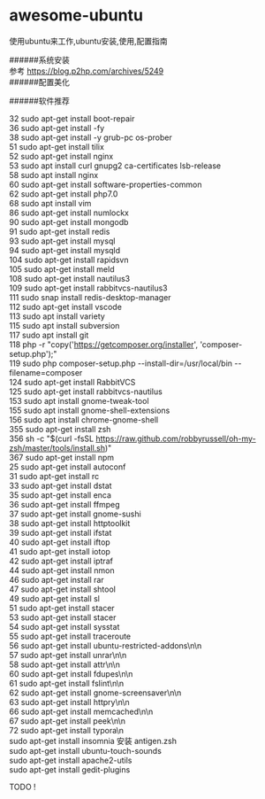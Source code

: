 # awesome-ubuntu
使用ubuntu来工作,ubuntu安装,使用,配置指南

######系统安装  
参考  https://blog.p2hp.com/archives/5249  
######配置美化

######软件推荐

 32  sudo apt-get install boot-repair  
   36  sudo apt-get install -fy  
   38  sudo apt-get install -y grub-pc os-prober  
   51  sudo apt-get install tilix  
   52  sudo apt-get install nginx  
   53  sudo apt install curl gnupg2 ca-certificates lsb-release  
   58  sudo apt install nginx  
   60  sudo apt-get install software-properties-common  
   62  sudo apt-get install php7.0  
   68  sudo apt install vim  
   86  sudo apt-get install numlockx  
   90  sudo apt-get install mongodb  
   91  sudo apt-get install redis  
   93  sudo apt-get install mysql  
   94  sudo apt-get install mysqld  
  104  sudo apt-get install rapidsvn  
  105  sudo apt-get install meld  
  108  sudo apt-get install nautilus3  
  109  sudo apt-get install rabbitvcs-nautilus3   
  111  sudo snap install redis-desktop-manager  
  112  sudo apt-get install vscode  
  113  sudo apt install variety  
  115  sudo apt install subversion  
  117  sudo apt install git  
  118  php -r "copy('https://getcomposer.org/installer', 'composer-setup.php');"     
  119  sudo php composer-setup.php --install-dir=/usr/local/bin --filename=composer  
  124  sudo apt-get install RabbitVCS  
  125  sudo apt-get install rabbitvcs-nautilus  
  153  sudo apt install gnome-tweak-tool  
  155  sudo apt install gnome-shell-extensions  
  156  sudo apt install chrome-gnome-shell  
  355  sudo apt-get install zsh  
  356  sh -c "$(curl -fsSL https://raw.github.com/robbyrussell/oh-my-zsh/master/tools/install.sh)"  
  367  sudo apt-get install npm  
   25  sudo apt-get install autoconf  
   31  sudo apt-get install rc  
   33  sudo apt-get install dstat  
   35  sudo apt-get install enca  
   36  sudo apt-get install ffmpeg  
   37  sudo apt-get install gnome-sushi  
   38  sudo apt-get install httptoolkit  
   39  sudo apt-get install ifstat  
   40  sudo apt-get install iftop  
   41  sudo apt-get install iotop  
   42  sudo apt-get install iptraf  
   44  sudo apt-get install nmon  
   46  sudo apt-get install rar  
   47  sudo apt-get install shtool  
   49  sudo apt-get install sl  
   51  sudo apt-get install stacer  
   53  sudo apt-get install stacer   
   54  sudo apt-get install sysstat  
   55  sudo apt-get install traceroute  
   56  sudo apt-get install ubuntu-restricted-addons\n\n  
   57  sudo apt-get install unrar\n\n  
   58  sudo apt-get install attr\n\n  
   60  sudo apt-get install fdupes\n\n  
   61  sudo apt-get install fslint\n\n  
   62  sudo apt-get install gnome-screensaver\n\n  
   63  sudo apt-get install httpry\n\n  
   66  sudo apt-get install memcached\n\n  
   67  sudo apt-get install peek\n\n  
   72  sudo apt-get install typora\n  
   sudo apt-get install insomnia
   安装 antigen.zsh   
   sudo apt-get install ubuntu-touch-sounds  
   sudo apt-get install apache2-utils  
   sudo apt-get install gedit-plugins   


TODO
!
